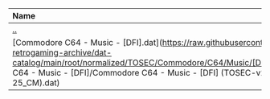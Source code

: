|Name|Size|
|:---|---:|
|[..](../index.html)|DIR|
|[Commodore C64 - Music - [DFI].dat](https://raw.githubusercontent.com/open-retrogaming-archive/dat-catalog/main/root/normalized/TOSEC/Commodore/C64/Music/[DFI]/Commodore C64 - Music - [DFI]/Commodore C64 - Music - [DFI] (TOSEC-v2021-07-25_CM).dat)|1157|
